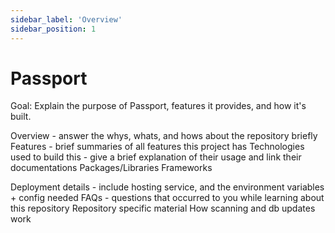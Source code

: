 ```yaml
---
sidebar_label: 'Overview'
sidebar_position: 1
---
```

# Passport

Goal: Explain the purpose of Passport, features it provides, and how it's built.

Overview - answer the whys, whats, and hows about the repository briefly
Features - brief summaries of all features this project has
Technologies used to build this - give a brief explanation of their usage and link their documentations
Packages/Libraries
Frameworks

Deployment details - include hosting service, and the environment variables + config needed
FAQs - questions that occurred to you while learning about this repository
Repository specific material
How scanning and db updates work